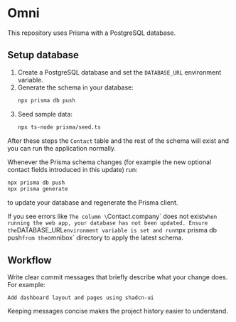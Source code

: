 # Omni

This repository uses Prisma with a PostgreSQL database.

## Setup database

1. Create a PostgreSQL database and set the `DATABASE_URL` environment variable.
2. Generate the schema in your database:
   ```sh
   npx prisma db push
   ```
3. Seed sample data:
   ```sh
   npx ts-node prisma/seed.ts
   ```

After these steps the `Contact` table and the rest of the schema will exist and you can run the application normally.

Whenever the Prisma schema changes (for example the new optional contact fields introduced in this update) run:
```sh
npx prisma db push
npx prisma generate
```
to update your database and regenerate the Prisma client.

If you see errors like `The column \`Contact.company\` does not exist` when running the web app, your database has not been updated. Ensure the `DATABASE_URL` environment variable is set and run `npx prisma db push` from the `omnibox` directory to apply the latest schema.

## Workflow



Write clear commit messages that briefly describe what your change does. For example:

```
Add dashboard layout and pages using shadcn-ui
```

Keeping messages concise makes the project history easier to understand.
